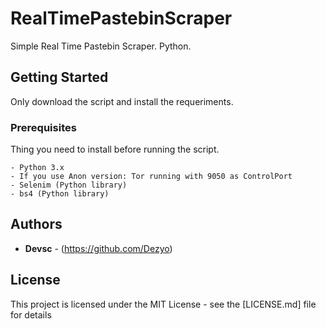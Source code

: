 # RealTimePastebinScraper
Simple Real Time Pastebin Scraper. Python.

## Getting Started
Only download the script and install the requeriments.

### Prerequisites

Thing you need to install before running the script.

```
- Python 3.x
- If you use Anon version: Tor running with 9050 as ControlPort
- Selenim (Python library)
- bs4 (Python library)
```

## Authors

* **Devsc** - (https://github.com/Dezyo)

## License

This project is licensed under the MIT License - see the [LICENSE.md] file for details
